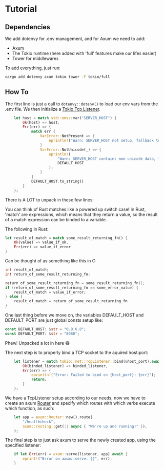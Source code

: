 # Tutorial

## Dependencies

We add dotenvy for .env management, and for Axum we need to add:
- Axum
- The Tokio runtime (here added with 'full' features make our lifes easier)
- Tower for middlewares

To add everything, just run:

```sh
cargo add dotenvy axum tokio tower -F tokio/full
```

## How To

The first line is just a call to ``dotenvy::dotenv()`` to load our env vars from the .env file.
We then initialize a [Tokio Tcp Listener](https://docs.rs/tokio/latest/tokio/net/struct.TcpListener.html).

```Rust
    let host = match std::env::var("SERVER_HOST") {
        Ok(host) => host,
        Err(err) => {
            match err {
                VarError::NotPresent => {
                    eprintln!("Warn: SERVER_HOST not setup, fallback to {}", DEFAULT_HOST);
                }
                VarError::NotUnicode(_) => {
                    eprintln!(
                        "Warn: SERVER_HOST contains non unicode data, fallback to {}",
                        DEFAULT_HOST
                    );
                }
            }
            DEFAULT_HOST.to_string()
        }
    };

```

There is A LOT to unpack in these few lines:

You can think of Rust matches like a powered up switch case!
In Rust, 'match' are expressions, which means that they return a value,
so the result of a match expression can be binded to a variable.

The following in Rust:

```Rust
let result_of_match = match some_result_returning_fn() {
    Ok(value) => value_if_ok,
    Err(err) => value_if_error
}
```

Can be thought of as something like this in C:

```c++
int result_of_match;
int return_of_some_result_returning_fn;

return_of_some_result_returning_fn = some_result_returning_fn();
if (return_of_some_result_returning_fn == some_error_value) {
    result_of_match = value_if_error;
} else {
    result_of_match = return_of_some_result_returning_fn
}
```

One last thing before we move on, the variables DEFAULT_HOST and DEFAULT_PORT
are just global consts setup like:

```Rust
const DEFAULT_HOST: &str = "0.0.0.0";
const DEFAULT_PORT: &str = "8080";
```

Phew! Unpacked a lot in here 😅

The next step is to properly bind a TCP socket to the aquired host:port:

```Rust
    let listener = match tokio::net::TcpListener::bind(&host_port).await {
        Ok(binded_listener) => binded_listener,
        Err(err) => {
            eprintln!("Error: Failed to bind on {host_port}: {err}");
            return;
        }
    };
```

We have a TcpListener setup according to our needs, now we have to create an axum [Router](https://docs.rs/axum/latest/axum/struct.Router.html) and specify which routes with which verbs execute which function, as such:

```Rust
    let app = axum::Router::new().route(
        "/healthcheck",
        axum::routing::get(|| async { "We're up and running!" }),
    );
```

The final step is to just ask axum to serve the newly created app,
using the specified listener:

```Rust
    if let Err(err) = axum::serve(listener, app).await {
        eprint!("Error on axum::serve: {}", err);
    }
```
